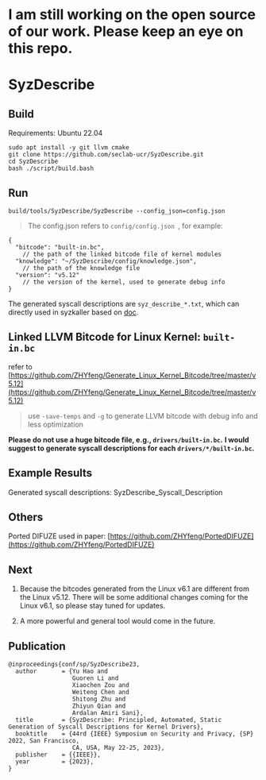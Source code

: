 # I am still working on the open source of our work. Please keep an eye on this repo.

# SyzDescribe

## Build
Requirements: Ubuntu 22.04
```shell
sudo apt install -y git llvm cmake
git clone https://github.com/seclab-ucr/SyzDescribe.git
cd SyzDescribe
bash ./script/build.bash
```

## Run
```shell
build/tools/SyzDescribe/SyzDescribe --config_json=config.json
```
> The config.json refers to `config/config.json `, for example:
```
{
  "bitcode": "built-in.bc", 
    // the path of the linked bitcode file of kernel modules
  "knowledge": "~/SyzDescribe/config/knowledge.json",
    // the path of the knowledge file
  "version": "v5.12"
    // the version of the kernel, used to generate debug info
}
```
The generated syscall descriptions are `syz_describe_*.txt`, which can directly used in syzkaller based on [doc](https://github.com/google/syzkaller/blob/master/docs/syscall_descriptions.md).

## Linked LLVM Bitcode for Linux Kernel: `built-in.bc`
refer to [https://github.com/ZHYfeng/Generate_Linux_Kernel_Bitcode/tree/master/v5.12](https://github.com/ZHYfeng/Generate_Linux_Kernel_Bitcode/tree/master/v5.12)
> use `-save-temps` and `-g` to generate LLVM bitcode with debug info and less optimization

**Please do not use a huge bitcode file, e.g., `drivers/built-in.bc`.**
**I would suggest to generate syscall descriptions for each `drivers/*/built-in.bc`.**


## Example Results
Generated syscall descriptions: SyzDescribe_Syscall_Description


## Others
Ported DIFUZE used in paper: [https://github.com/ZHYfeng/PortedDIFUZE](https://github.com/ZHYfeng/PortedDIFUZE)

## Next
1. Because the bitcodes generated from the Linux v6.1 are different from the Linux v5.12.
There will be some additional changes coming for the Linux v6.1, so please stay tuned for updates.

2. A more powerful and general tool would come in the future.


## Publication

```
@inproceedings{conf/sp/SyzDescribe23,
  author       = {Yu Hao and
                  Guoren Li and
                  Xiaochen Zou and
                  Weiteng Chen and
                  Shitong Zhu and
                  Zhiyun Qian and
                  Ardalan Amiri Sani},
  title        = {SyzDescribe: Principled, Automated, Static Generation of Syscall Descriptions for Kernel Drivers},
  booktitle    = {44rd {IEEE} Symposium on Security and Privacy, {SP} 2022, San Francisco,
                  CA, USA, May 22-25, 2023},
  publisher    = {{IEEE}},
  year         = {2023},
}
```